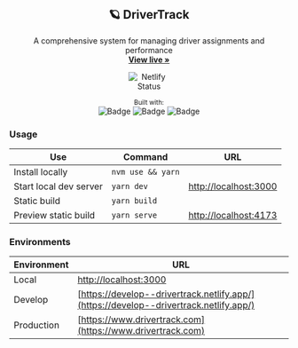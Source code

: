 <div align="center">
  <h2 align="center">🪐 DriverTrack</h2>
  <p align="center">A comprehensive system for managing driver assignments and performance
    <br />
<a href="https://www.drivertrack.com" style=""><strong>View live »</strong></a>

  <div style="max-width: 75px;">

![Netlify Status](https://api.netlify.com/api/v1/badges/0b07a581-e2c8-4028-a631-113d451faace/deploy-status)

  </div>
  </p>
<small>Built with:</small>
<br/>
<img src="https://img.shields.io/badge/-Vue.js-2b2b2b?logo=vue.js&style=flat-square" alt="Badge">
<img src="https://img.shields.io/badge/TypeScript-2b2b2b?logo=Typescript&style=flat-square" alt="Badge">
<img src="https://img.shields.io/badge/Tailwind-2b2b2b?logo=TailwindCSS&style=flat-square" alt="Badge">
</div>

### Usage

| Use                    | Command           | URL                                            |
| ---------------------- | ----------------- | ---------------------------------------------- |
| Install locally        | `nvm use && yarn` |                                                |
| Start local dev server | `yarn dev`        | [http://localhost:3000](http://localhost:3000) |
| Static build           | `yarn build`      |                                                |
| Preview static build   | `yarn serve`      | [http://localhost:4173](http://localhost:4173) |

### Environments

| Environment | URL                                                                                                  |
| ----------- | ---------------------------------------------------------------------------------------------------- |
| Local       | [http://localhost:3000](http://localhost:3000)                                                       |
| Develop     | [https://develop--drivertrack.netlify.app/](https://develop--drivertrack.netlify.app/)               |
| Production  | [https://www.drivertrack.com](https://www.drivertrack.com)                                           |